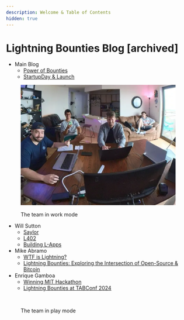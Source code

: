 ```yaml
---
description: Welcome & Table of Contents
hidden: true
---
```


# Lightning Bounties Blog \[archived]

* Main Blog
  * [Power of Bounties](../the-power-of-bounties-in-innovation-a-historical-and-modern-perspective.md)
  * [StartupDay & Launch](https://blog.lightningbounties.com/lightning-bounties-recap-of-pleblabs-startup-day-2024-cmdx)

<figure><img src="../.gitbook/assets/image (7).png" alt=""><figcaption><p>The team in work mode</p></figcaption></figure>

* Will Sutton
  * [Saylor](../blog-post-1/thoughts-on-saylor.md)
  * [L402](../blog-post-1/thoughts-on-l402.md)
  * [Building L-Apps](../blog-post-1/l-apps-and-building.md)
* Mike Abramo
  * [WTF is Lightning?](../mike-abramo/wtf-if-lightning-network.md)
  * ​[Lightning Bounties: Exploring the Intersection of Open-Source & Bitcoin](https://app.gitbook.com/o/BGwrTsFHxhSQHPgv6nD1/s/K0Wa8Pq0phTb0SwmqL5e/mike-abramo/exploring-lightning-bounties-the-intersection-of-open-source-and-bitcoin/~/audits)
* Enrique Gamboa
  * [Winning MIT Hackathon](../enrique-gamboa/winning-the-mit-hackathon-2024.md)
  * [Lightning Bounties at TABConf 2024](../enrique-gamboa/lightning-bounties-at-tabconf-2024-a-four-day-adventure-into-the-heart-of-bitcoin-innovation.md)

<figure><img src="../.gitbook/assets/image (8).png" alt=""><figcaption><p>The team in play mode</p></figcaption></figure>
